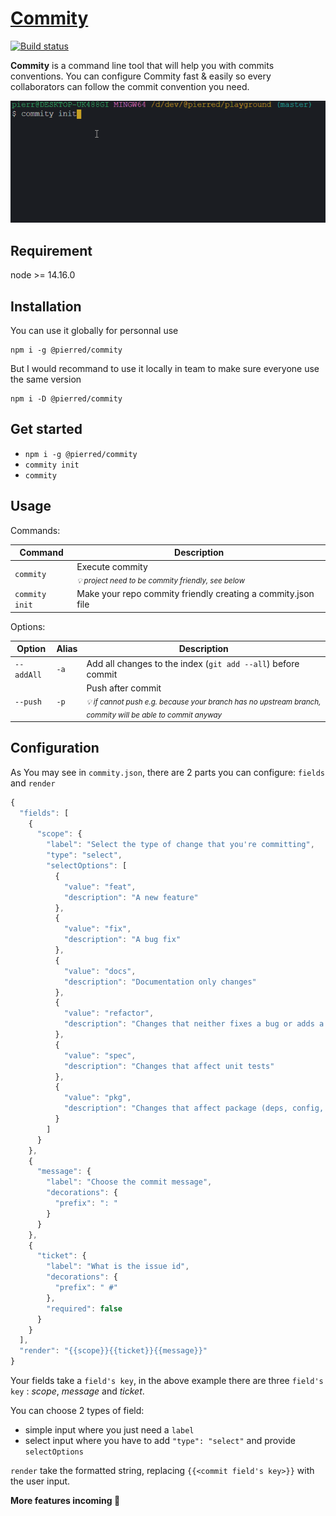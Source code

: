 # [Commity](http://commity.online/#/)


[![Build status](https://travis-ci.org/PierreDemailly/commity.svg?branch=develop)](https://travis-ci.org/PierreDemailly/commity)

**Commity** is a command line tool that will help you with commits conventions.
You can configure Commity fast & easily so every collaborators can follow the commit convention you need.

<img src="./commity.gif" width="681" alt="usage screenshot">

## Requirement

node >= 14.16.0

## Installation

You can use it globally for personnal use

    npm i -g @pierred/commity

But I would recommand to use it locally in team to make sure everyone use the same version

    npm i -D @pierred/commity

## Get started

+ `npm i -g @pierred/commity`
+ `commity init`
+ `commity`

## Usage

Commands:

| Command | Description |
| -- | -- |
| `commity` | Execute commity <br> *<sub>:bulb: project need to be commity friendly, see below</sub>* |
| `commity init` | Make your repo commity friendly creating a commity.json file |

Options:

| Option | Alias | Description |
| -- | -- | -- |
| `--addAll` | `-a` | Add all changes to the index (`git add --all`) before commit |
| `--push` | `-p` | Push after commit <br> *<sub>:bulb: if cannot push e.g. because your branch has no upstream branch, commity will be able to commit anyway</sub>* |

## Configuration
As You may see in `commity.json`, there are 2 parts you can configure: `fields` and `render`

```js
{
  "fields": [
    {
      "scope": {
        "label": "Select the type of change that you're committing",
        "type": "select",
        "selectOptions": [
          {
            "value": "feat",
            "description": "A new feature"
          },
          {
            "value": "fix",
            "description": "A bug fix"
          },
          {
            "value": "docs",
            "description": "Documentation only changes"
          },
          {
            "value": "refactor",
            "description": "Changes that neither fixes a bug or adds a feature"
          },
          {
            "value": "spec",
            "description": "Changes that affect unit tests"
          },
          {
            "value": "pkg",
            "description": "Changes that affect package (deps, config, readme...)"
          }
        ]
      }
    },
    {
      "message": {
        "label": "Choose the commit message",
        "decorations": {
          "prefix": ": "
        }
      }
    },
    {
      "ticket": {
        "label": "What is the issue id",
        "decorations": {
          "prefix": " #"
        },
        "required": false
      }
    }
  ],
  "render": "{{scope}}{{ticket}}{{message}}"
}
```

Your fields take a `field's key`, in the above example there are three `field's key` : *scope*, *message* and *ticket*.

You can choose 2 types of field:
- simple input where you just need a `label`
- select input where you have to add `"type": "select"` and provide `selectOptions`

`render` take the formatted string, replacing `{{<commit field's key>}}` with the user input.

**More features incoming :tada:**
